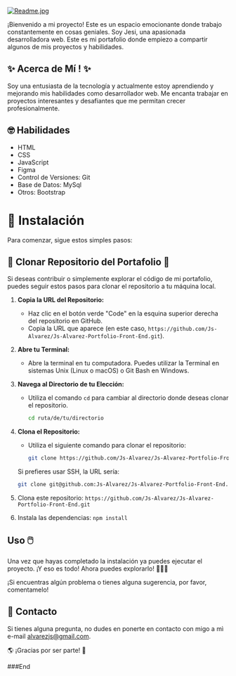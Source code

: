 [![Readme.jpg](https://i.postimg.cc/Kvt3Pzxs/Readme.jpg)](https://postimg.cc/svD2y3Bp)



¡Bienvenido a mi proyecto! Este es un espacio emocionante donde trabajo constantemente en cosas geniales.
Soy Jesi, una apasionada desarrolladora web. Este es mi portafolio donde empiezo a  compartir algunos de mis proyectos y habilidades.

## ✨ Acerca de Mí ! ✨

Soy una entusiasta de la tecnología y actualmente estoy aprendiendo y mejorando mis habilidades como desarrollador web. Me encanta trabajar en proyectos interesantes y desafiantes que me permitan crecer profesionalmente.

## 🤓 Habilidades
- HTML
- CSS
- JavaScript
- Figma
- Control de Versiones: Git
- Base de Datos: MySql
- Otros: Bootstrap


# 📁 Instalación 

Para comenzar, sigue estos simples pasos:

## 📑 Clonar Repositorio del Portafolio 📑

Si deseas contribuir o simplemente explorar el código de mi portafolio, puedes seguir estos pasos para clonar el repositorio a tu máquina local.

1. **Copia la URL del Repositorio:**
   - Haz clic en el botón verde "Code" en la esquina superior derecha del repositorio en GitHub.
   - Copia la URL que aparece (en este caso, `https://github.com/Js-Alvarez/Js-Alvarez-Portfolio-Front-End.git`).

2. **Abre tu Terminal:**
   - Abre la terminal en tu computadora. Puedes utilizar la Terminal en sistemas Unix (Linux o macOS) o Git Bash en Windows.

3. **Navega al Directorio de tu Elección:**
   - Utiliza el comando `cd` para cambiar al directorio donde deseas clonar el repositorio.

     ```bash
     cd ruta/de/tu/directorio
     ```

4. **Clona el Repositorio:**
   - Utiliza el siguiente comando para clonar el repositorio:

     ```bash
     git clone https://github.com/Js-Alvarez/Js-Alvarez-Portfolio-Front-End.git
     ```

   Si prefieres usar SSH, la URL sería:

   ```bash
   git clone git@github.com:Js-Alvarez/Js-Alvarez-Portfolio-Front-End.git


1. Clona este repositorio: `https://github.com/Js-Alvarez/Js-Alvarez-Portfolio-Front-End.git`
2. Instala las dependencias: `npm install`

##  Uso 🖱️

Una vez que hayas completado la instalación ya puedes ejecutar el proyecto.
¡Y eso es todo! Ahora puedes explorarlo! 👩🏻‍💻

¡Si encuentras algún problema o tienes alguna sugerencia, por favor, comentamelo!

## 📩 Contacto 
Si tienes alguna pregunta, no dudes en ponerte en contacto con migo a mì e-mail alvarezjs@gmail.com.

 🌎 ¡Gracias por ser parte! 🤝

###End



